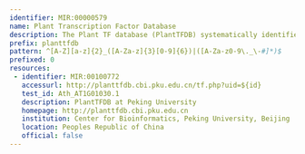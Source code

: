 ```yaml
---
identifier: MIR:00000579
name: Plant Transcription Factor Database
description: The Plant TF database (PlantTFDB) systematically identifies transcription factors for plant species. It includes annotation for identified TFs, including information on expression, regulation, interaction, conserved elements, phenotype information. It also provides curated descriptions and cross-references to other life science databases, as well as identifying evolutionary relationship among identified factors.
prefix: planttfdb
pattern: ^[A-Z][a-z]{2}_([A-Za-z]{3}[0-9]{6})|([A-Za-z0-9\._\-#]*)$
prefixed: 0
resources:
 - identifier: MIR:00100772
   accessurl: http://planttfdb.cbi.pku.edu.cn/tf.php?uid=${id}
   test_id: Ath_AT1G01030.1
   description: PlantTFDB at Peking University
   homepage: http://planttfdb.cbi.pku.edu.cn
   institution: Center for Bioinformatics, Peking University, Beijing
   location: Peoples Republic of China
   official: false
---
```

